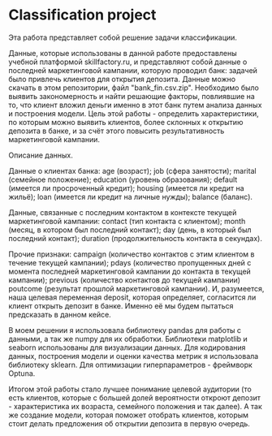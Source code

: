 # Classification project
Эта работа представляет собой решение задачи классификации.

Данные, которые использованы в данной работе предоставлены учебной платформой skillfactory.ru, и представляют собой данные о последней маркетинговой кампании, которую проводил банк: задачей было привлечь клиентов для открытия депозита. Данные можно скачать в этом репозитории, файл "bank_fin.csv.zip".
Необходимо было выявить закономерность и найти решающие факторы, повлиявшие на то, что клиент вложил деньги именно в этот банк путем анализа данных и построения модели. 
Цель этой работы - определить характеристики, по которым можно выявить клиентов, более склонных к открытию депозита в банке, и за счёт этого повысить результативность маркетинговой кампании.

Описание данных.

Данные о клиентах банка:
age (возраст);
job (сфера занятости);
marital (семейное положение);
education (уровень образования);
default (имеется ли просроченный кредит);
housing (имеется ли кредит на жильё);
loan (имеется ли кредит на личные нужды);
balance (баланс).

Данные, связанные с последним контактом в контексте текущей маркетинговой кампании:
contact (тип контакта с клиентом);
month (месяц, в котором был последний контакт);
day (день, в который был последний контакт);
duration (продолжительность контакта в секундах).

Прочие признаки:
campaign (количество контактов с этим клиентом в течение текущей кампании);
pdays (количество пропущенных дней с момента последней маркетинговой кампании до контакта в текущей кампании);
previous (количество контактов до текущей кампании)
poutcome (результат прошлой маркетинговой кампании).
И, разумеется, наша целевая переменная deposit, которая определяет, согласится ли клиент открыть депозит в банке. Именно её мы будем пытаться предсказать в данном кейсе.


В моем решении я использовала библиотеку pandas для работы с данными, а так же numpy для их обработки.
Библиотеки matplotlib и seaborn использованы для визуализации данных. 
Для кодирования данных, построения модели и оценки качества метрик я использовала библиотеку sklearn.
Для оптимизации гиперпараметров - фреймворк Optuna.


Итогом этой работы стало лучшее понимание целевой аудитории (то есть клиентов, которые с большей долей вероятности откроют депозит - характеристика их возраста, семейного положения и так далее). А так же создание модели, которая поможет отобрать клиентов, которым стоит делать предложения об открытии депозита в первую очередь.
